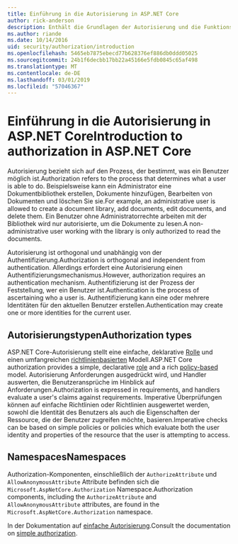 ```yaml
---
title: Einführung in die Autorisierung in ASP.NET Core
author: rick-anderson
description: Enthält die Grundlagen der Autorisierung und die Funktionsweise der Autorisierung in ASP.NET Core-apps.
ms.author: riande
ms.date: 10/14/2016
uid: security/authorization/introduction
ms.openlocfilehash: 5465eb7875ebecd77b628376ef886db0ddd05025
ms.sourcegitcommit: 24b1f6decbb17bb22a45166e5fdb0845c65af498
ms.translationtype: MT
ms.contentlocale: de-DE
ms.lasthandoff: 03/01/2019
ms.locfileid: "57046367"
---
```

# <a name="introduction-to-authorization-in-aspnet-core"></a><span data-ttu-id="72457-103">Einführung in die Autorisierung in ASP.NET Core</span><span class="sxs-lookup"><span data-stu-id="72457-103">Introduction to authorization in ASP.NET Core</span></span>

<a name="security-authorization-introduction"></a>

<span data-ttu-id="72457-104">Autorisierung bezieht sich auf den Prozess, der bestimmt, was ein Benutzer möglich ist.</span><span class="sxs-lookup"><span data-stu-id="72457-104">Authorization refers to the process that determines what a user is able to do.</span></span> <span data-ttu-id="72457-105">Beispielsweise kann ein Administrator eine Dokumentbibliothek erstellen, Dokumente hinzufügen, Bearbeiten von Dokumenten und löschen Sie sie.</span><span class="sxs-lookup"><span data-stu-id="72457-105">For example, an administrative user is allowed to create a document library, add documents, edit documents, and delete them.</span></span> <span data-ttu-id="72457-106">Ein Benutzer ohne Administratorrechte arbeiten mit der Bibliothek wird nur autorisierte, um die Dokumente zu lesen.</span><span class="sxs-lookup"><span data-stu-id="72457-106">A non-administrative user working with the library is only authorized to read the documents.</span></span>

<span data-ttu-id="72457-107">Autorisierung ist orthogonal und unabhängig von der Authentifizierung.</span><span class="sxs-lookup"><span data-stu-id="72457-107">Authorization is orthogonal and independent from authentication.</span></span> <span data-ttu-id="72457-108">Allerdings erfordert eine Autorisierung einen Authentifizierungsmechanismus.</span><span class="sxs-lookup"><span data-stu-id="72457-108">However, authorization requires an authentication mechanism.</span></span> <span data-ttu-id="72457-109">Authentifizierung ist der Prozess der Feststellung, wer ein Benutzer ist.</span><span class="sxs-lookup"><span data-stu-id="72457-109">Authentication is the process of ascertaining who a user is.</span></span> <span data-ttu-id="72457-110">Authentifizierung kann eine oder mehrere Identitäten für den aktuellen Benutzer erstellen.</span><span class="sxs-lookup"><span data-stu-id="72457-110">Authentication may create one or more identities for the current user.</span></span>

## <a name="authorization-types"></a><span data-ttu-id="72457-111">Autorisierungstypen</span><span class="sxs-lookup"><span data-stu-id="72457-111">Authorization types</span></span>

<span data-ttu-id="72457-112">ASP.NET Core-Autorisierung stellt eine einfache, deklarative [Rolle](xref:security/authorization/roles) und einen umfangreichen [richtlinienbasierten](xref:security/authorization/policies) Modell.</span><span class="sxs-lookup"><span data-stu-id="72457-112">ASP.NET Core authorization provides a simple, declarative [role](xref:security/authorization/roles) and a rich [policy-based](xref:security/authorization/policies) model.</span></span> <span data-ttu-id="72457-113">Autorisierung Anforderungen ausgedrückt wird, und Handler auswerten, die Benutzeransprüche im Hinblick auf Anforderungen.</span><span class="sxs-lookup"><span data-stu-id="72457-113">Authorization is expressed in requirements, and handlers evaluate a user's claims against requirements.</span></span> <span data-ttu-id="72457-114">Imperative Überprüfungen können auf einfache Richtlinien oder Richtlinien ausgewertet werden, sowohl die Identität des Benutzers als auch die Eigenschaften der Ressource, die der Benutzer zugreifen möchte, basieren.</span><span class="sxs-lookup"><span data-stu-id="72457-114">Imperative checks can be based on simple policies or policies which evaluate both the user identity and properties of the resource that the user is attempting to access.</span></span>

## <a name="namespaces"></a><span data-ttu-id="72457-115">Namespaces</span><span class="sxs-lookup"><span data-stu-id="72457-115">Namespaces</span></span>

<span data-ttu-id="72457-116">Authorization-Komponenten, einschließlich der `AuthorizeAttribute` und `AllowAnonymousAttribute` Attribute befinden sich die `Microsoft.AspNetCore.Authorization` Namespace.</span><span class="sxs-lookup"><span data-stu-id="72457-116">Authorization components, including the `AuthorizeAttribute` and `AllowAnonymousAttribute` attributes, are found in the `Microsoft.AspNetCore.Authorization` namespace.</span></span>

<span data-ttu-id="72457-117">In der Dokumentation auf [einfache Autorisierung](xref:security/authorization/simple).</span><span class="sxs-lookup"><span data-stu-id="72457-117">Consult the documentation on [simple authorization](xref:security/authorization/simple).</span></span>
